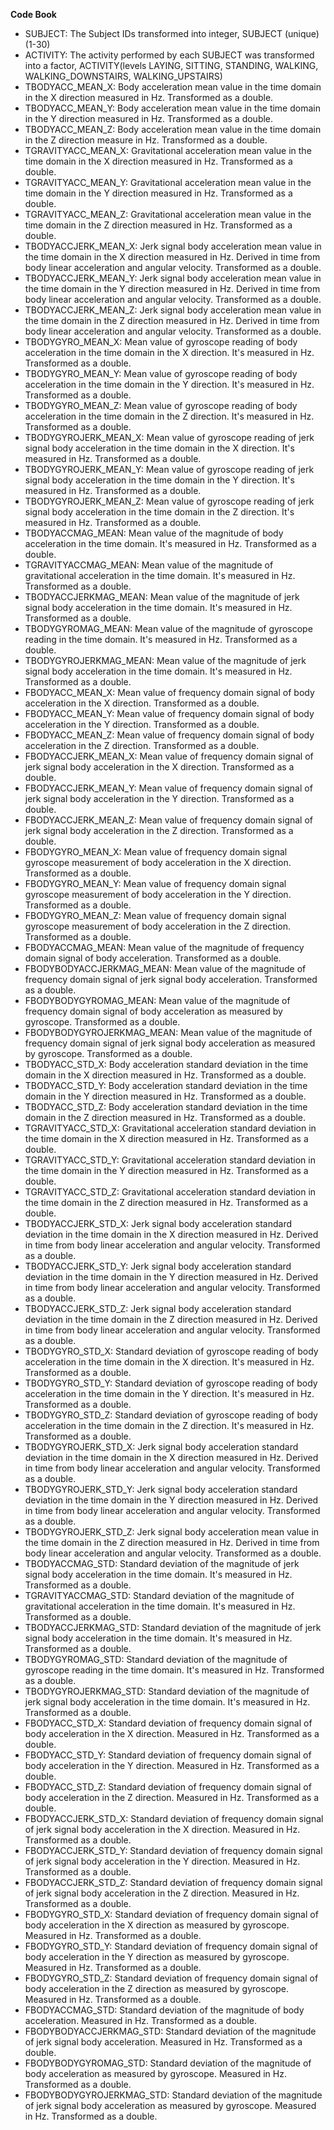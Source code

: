 **Code Book**
* SUBJECT: The Subject IDs transformed into integer, SUBJECT (unique) (1-30)
* ACTIVITY: The activity performed by each SUBJECT was transformed into a factor, ACTIVITY(levels LAYING, SITTING, STANDING, WALKING, WALKING_DOWNSTAIRS, WALKING_UPSTAIRS)
* TBODYACC_MEAN_X: Body acceleration mean value in the time domain in the X direction measured in Hz. Transformed as a double.
* TBODYACC_MEAN_Y: Body acceleration mean value in the time domain in the Y direction measured in Hz. Transformed as a double.
* TBODYACC_MEAN_Z: Body acceleration mean value in the time domain in the Z direction measure in Hz. Transformed as a double.
* TGRAVITYACC_MEAN_X: Gravitational acceleration mean value in the time domain in the X direction measured in Hz. Transformed as a double.
* TGRAVITYACC_MEAN_Y: Gravitational acceleration mean value in the time domain in the Y direction measured in Hz. Transformed as a double.
* TGRAVITYACC_MEAN_Z: Gravitational acceleration mean value in the time domain in the Z direction measured in Hz. Transformed as a double.
* TBODYACCJERK_MEAN_X: Jerk signal body acceleration mean value in the time domain in the X direction measured in Hz. Derived in time from body linear acceleration and angular velocity. Transformed as a double.
* TBODYACCJERK_MEAN_Y: Jerk signal body acceleration mean value in the time domain in the Y direction measured in Hz. Derived in time from body linear acceleration and angular velocity. Transformed as a double.
* TBODYACCJERK_MEAN_Z: Jerk signal body acceleration mean value in the time domain in the Z direction measured in Hz. Derived in time from body linear acceleration and angular velocity. Transformed as a double.
* TBODYGYRO_MEAN_X: Mean value of gyroscope reading of body acceleration in the time domain in the X direction. It's measured in Hz. Transformed as a double.
* TBODYGYRO_MEAN_Y: Mean value of gyroscope reading of body acceleration in the time domain in the Y direction. It's measured in Hz. Transformed as a double.
* TBODYGYRO_MEAN_Z: Mean value of gyroscope reading of body acceleration in the time domain in the Z direction. It's measured in Hz. Transformed as a double.
* TBODYGYROJERK_MEAN_X: Mean value of gyroscope reading of jerk signal body acceleration in the time domain in the X direction. It's measured in Hz. Transformed as a double.
* TBODYGYROJERK_MEAN_Y: Mean value of gyroscope reading of jerk signal body acceleration in the time domain in the Y direction. It's measured in Hz. Transformed as a double.
* TBODYGYROJERK_MEAN_Z: Mean value of gyroscope reading of jerk signal body acceleration in the time domain in the Z direction. It's measured in Hz. Transformed as a double.
* TBODYACCMAG_MEAN: Mean value of the magnitude of body acceleration in the time domain. It's measured in Hz. Transformed as a double.
* TGRAVITYACCMAG_MEAN: Mean value of the magnitude of gravitational acceleration in the time domain. It's measured in Hz. Transformed as a double.
* TBODYACCJERKMAG_MEAN: Mean value of the magnitude of jerk signal body acceleration in the time domain. It's measured in Hz. Transformed as a double.
* TBODYGYROMAG_MEAN: Mean value of the magnitude of gyroscope reading in the time domain. It's measured in Hz. Transformed as a double.
* TBODYGYROJERKMAG_MEAN: Mean value of the magnitude of jerk signal body acceleration in the time domain. It's measured in Hz. Transformed as a double.
* FBODYACC_MEAN_X: Mean value of frequency domain signal of body acceleration in the X direction. Transformed as a double.
* FBODYACC_MEAN_Y: Mean value of frequency domain signal of body acceleration in the Y direction. Transformed as a double.
* FBODYACC_MEAN_Z: Mean value of frequency domain signal of body acceleration in the Z direction. Transformed as a double.
* FBODYACCJERK_MEAN_X: Mean value of frequency domain signal of jerk signal body acceleration in the X direction. Transformed as a double.
* FBODYACCJERK_MEAN_Y: Mean value of frequency domain signal of jerk signal body acceleration in the Y direction. Transformed as a double.
* FBODYACCJERK_MEAN_Z: Mean value of frequency domain signal of jerk signal body acceleration in the Z direction. Transformed as a double.
* FBODYGYRO_MEAN_X: Mean value of frequency domain signal gyroscope measurement of body acceleration in the X direction. Transformed as a double.
* FBODYGYRO_MEAN_Y: Mean value of frequency domain signal gyroscope measurement of body acceleration in the Y direction. Transformed as a double.
* FBODYGYRO_MEAN_Z: Mean value of frequency domain signal gyroscope measurement of body acceleration in the Z direction. Transformed as a double.
* FBODYACCMAG_MEAN: Mean value of the magnitude of frequency domain signal of body acceleration. Transformed as a double.
* FBODYBODYACCJERKMAG_MEAN: Mean value of the magnitude of frequency domain signal of jerk signal body acceleration. Transformed as a double.
* FBODYBODYGYROMAG_MEAN: Mean value of the magnitude of frequency domain signal of body acceleration as measured by gyroscope. Transformed as a double.
* FBODYBODYGYROJERKMAG_MEAN: Mean value of the magnitude of frequency domain signal of jerk signal body acceleration as measured by gyroscope. Transformed as a double.
* TBODYACC_STD_X: Body acceleration standard deviation in the time domain in the X direction measured in Hz. Transformed as a double.
* TBODYACC_STD_Y: Body acceleration standard deviation in the time domain in the Y direction measured in Hz. Transformed as a double.
* TBODYACC_STD_Z: Body acceleration standard deviation in the time domain in the Z direction measured in Hz. Transformed as a double.
* TGRAVITYACC_STD_X: Gravitational acceleration standard deviation in the time domain in the X direction measured in Hz. Transformed as a double.
* TGRAVITYACC_STD_Y: Gravitational acceleration standard deviation in the time domain in the Y direction measured in Hz. Transformed as a double.
* TGRAVITYACC_STD_Z: Gravitational acceleration standard deviation in the time domain in the Z direction measured in Hz. Transformed as a double.
* TBODYACCJERK_STD_X: Jerk signal body acceleration standard deviation in the time domain in the X direction measured in Hz. Derived in time from body linear acceleration and angular velocity. Transformed as a double.
* TBODYACCJERK_STD_Y: Jerk signal body acceleration standard deviation in the time domain in the Y direction measured in Hz. Derived in time from body linear acceleration and angular velocity. Transformed as a double.
* TBODYACCJERK_STD_Z: Jerk signal body acceleration standard deviation in the time domain in the Z direction measured in Hz. Derived in time from body linear acceleration and angular velocity. Transformed as a double.
* TBODYGYRO_STD_X: Standard deviation of gyroscope reading of body acceleration in the time domain in the X direction. It's measured in Hz. Transformed as a double.
* TBODYGYRO_STD_Y: Standard deviation of gyroscope reading of body acceleration in the time domain in the Y direction. It's measured in Hz. Transformed as a double.
* TBODYGYRO_STD_Z: Standard deviation of gyroscope reading of body acceleration in the time domain in the Z direction. It's measured in Hz. Transformed as a double.
* TBODYGYROJERK_STD_X: Jerk signal body acceleration standard deviation in the time domain in the X direction measured in Hz. Derived in time from body linear acceleration and angular velocity. Transformed as a double.
* TBODYGYROJERK_STD_Y: Jerk signal body acceleration standard deviation in the time domain in the Y direction measured in Hz. Derived in time from body linear acceleration and angular velocity. Transformed as a double.
* TBODYGYROJERK_STD_Z: Jerk signal body acceleration mean value in the time domain in the Z direction measured in Hz. Derived in time from body linear acceleration and angular velocity. Transformed as a double.
* TBODYACCMAG_STD: Standard deviation of the magnitude of jerk signal body acceleration in the time domain. It's measured in Hz. Transformed as a double.
* TGRAVITYACCMAG_STD: Standard deviation of the magnitude of gravitational acceleration in the time domain. It's measured in Hz. Transformed as a double.
* TBODYACCJERKMAG_STD: Standard deviation of the magnitude of jerk signal body acceleration in the time domain. It's measured in Hz. Transformed as a double.
* TBODYGYROMAG_STD: Standard deviation of the magnitude of gyroscope reading in the time domain. It's measured in Hz. Transformed as a double.
* TBODYGYROJERKMAG_STD: Standard deviation of the magnitude of jerk signal body acceleration in the time domain. It's measured in Hz. Transformed as a double.
* FBODYACC_STD_X: Standard deviation of frequency domain signal of body acceleration in the X direction. Measured in Hz. Transformed as a double.
* FBODYACC_STD_Y: Standard deviation of frequency domain signal of body acceleration in the Y direction. Measured in Hz. Transformed as a double.
* FBODYACC_STD_Z: Standard deviation of frequency domain signal of body acceleration in the Z direction. Measured in Hz. Transformed as a double.
* FBODYACCJERK_STD_X: Standard deviation of frequency domain signal of jerk signal body acceleration in the X direction. Measured in Hz. Transformed as a double.
* FBODYACCJERK_STD_Y: Standard deviation of frequency domain signal of jerk signal body acceleration in the Y direction. Measured in Hz. Transformed as a double.
* FBODYACCJERK_STD_Z: Standard deviation of frequency domain signal of jerk signal body acceleration in the Z direction. Measured in Hz. Transformed as a double.
* FBODYGYRO_STD_X: Standard deviation of frequency domain signal of body acceleration in the X direction as measured by gyroscope. Measured in Hz. Transformed as a double.
* FBODYGYRO_STD_Y: Standard deviation of frequency domain signal of body acceleration in the Y direction as measured by gyroscope. Measured in Hz. Transformed as a double.
* FBODYGYRO_STD_Z: Standard deviation of frequency domain signal of body acceleration in the Z direction as measured by gyroscope. Measured in Hz. Transformed as a double.
* FBODYACCMAG_STD: Standard deviation of the magnitude of body acceleration. Measured in Hz. Transformed as a double.
* FBODYBODYACCJERKMAG_STD: Standard deviation of the magnitude of jerk signal body acceleration. Measured in Hz. Transformed as a double.
* FBODYBODYGYROMAG_STD: Standard deviation of the magnitude of body acceleration as measured by gyroscope. Measured in Hz. Transformed as a double.
* FBODYBODYGYROJERKMAG_STD: Standard deviation of the magnitude of jerk signal body acceleration as measured by gyroscope. Measured in Hz. Transformed as a double.